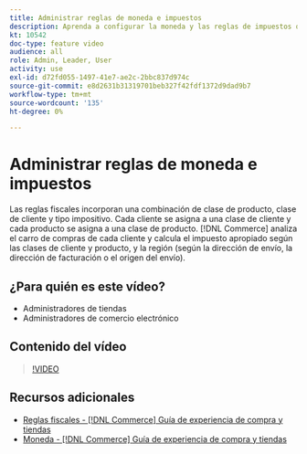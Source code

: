 ```yaml
---
title: Administrar reglas de moneda e impuestos
description: Aprenda a configurar la moneda y las reglas de impuestos que [!DNL Commerce] utiliza para calcular el impuesto adecuado según las clases de cliente y producto.
kt: 10542
doc-type: feature video
audience: all
role: Admin, Leader, User
activity: use
exl-id: d72fd055-1497-41e7-ae2c-2bbc837d974c
source-git-commit: e8d2631b31319701beb327f42fdf1372d9dad9b7
workflow-type: tm+mt
source-wordcount: '135'
ht-degree: 0%

---
```


# Administrar reglas de moneda e impuestos

Las reglas fiscales incorporan una combinación de clase de producto, clase de cliente y tipo impositivo. Cada cliente se asigna a una clase de cliente y cada producto se asigna a una clase de producto. [!DNL Commerce] analiza el carro de compras de cada cliente y calcula el impuesto apropiado según las clases de cliente y producto, y la región (según la dirección de envío, la dirección de facturación o el origen del envío).

## ¿Para quién es este vídeo?

- Administradores de tiendas
- Administradores de comercio electrónico

## Contenido del vídeo

>[!VIDEO](https://video.tv.adobe.com/v/343657?quality=12&learn=on)

## Recursos adicionales

- [Reglas fiscales - [!DNL Commerce] Guía de experiencia de compra y tiendas](https://experienceleague.adobe.com/docs/commerce-admin/stores-sales/site-store/taxes/tax-rules.html)
- [Moneda - [!DNL Commerce] Guía de experiencia de compra y tiendas](https://experienceleague.adobe.com/docs/commerce-admin/stores-sales/site-store/currency/currency.html)
